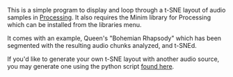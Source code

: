 This is a simple program to display and loop through a t-SNE layout of audio samples in [Processing](http://processing.org). It also requires the Minim library for Processing which can be installed from the libraries menu.

It comes with an example, Queen's "Bohemian Rhapsody" which has been segmented with the resulting audio chunks analyzed, and t-SNEd.  

If you'd like to generate your own t-SNE layout with another audio source, you may generate one using the python script [found here](https://github.com/ml4a/ml4a-guides/blob/master/notebooks/audio-tsne.ipynb). 